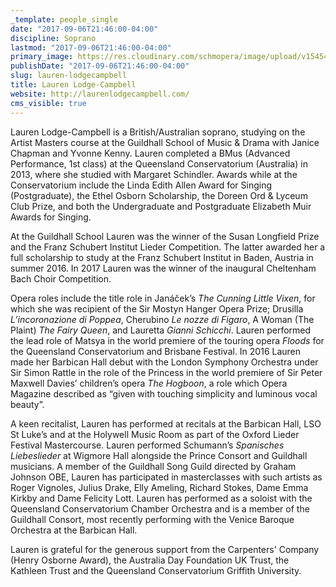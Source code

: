 ```yaml
---
_template: people_single
date: "2017-09-06T21:46:00-04:00"
discipline: Soprano
lastmod: "2017-09-06T21:46:00-04:00"
primary_image: https://res.cloudinary.com/schmopera/image/upload/v1545409169/media/webhook-uploads/1504748711941/12924365_1101386429920758_5779142669179465953_n.jpg.jpg
publishDate: "2017-09-06T21:46:00-04:00"
slug: lauren-lodgecampbell
title: Lauren Lodge-Campbell
website: http://laurenlodgecampbell.com/
cms_visible: true
---
```


Lauren Lodge-Campbell is a British/Australian soprano, studying on the Artist Masters course at the Guildhall School of Music & Drama with Janice Chapman and Yvonne Kenny. Lauren completed a BMus (Advanced Performance, 1st class) at the Queensland Conservatorium (Australia) in 2013, where she studied with Margaret Schindler. Awards while at the Conservatorium include the Linda Edith Allen Award for Singing (Postgraduate), the Ethel Osborn Scholarship, the Doreen Ord & Lyceum Club Prize, and both the Undergraduate and Postgraduate Elizabeth Muir Awards for Singing. 

At the Guildhall School Lauren was the winner of the Susan Longfield Prize and the Franz Schubert Institut Lieder Competition. The latter awarded her a full scholarship to study at the Franz Schubert Institut in Baden, Austria in summer 2016. In 2017 Lauren was the winner of the inaugural Cheltenham Bach Choir Competition.

Opera roles include the title role in Janáček’s *The Cunning Little Vixen*, for which she was recipient of the Sir Mostyn Hanger Opera Prize; Drusilla *L’incoronazione di Poppea*, Cherubino *Le nozze di Figaro*, A Woman (The Plaint) *The Fairy Queen*, and Lauretta *Gianni Schicchi*. Lauren performed the lead role of Matsya in the world premiere of the touring opera *Floods* for the Queensland Conservatorium and Brisbane Festival. In 2016 Lauren made her Barbican Hall debut with the London Symphony Orchestra under Sir Simon Rattle in the role of the Princess in the world premiere of Sir Peter Maxwell Davies’ children’s opera *The Hogboon*, a role which Opera Magazine described as “given with touching simplicity and luminous vocal beauty”.

A keen recitalist, Lauren has performed at recitals at the Barbican Hall, LSO St Luke’s and at the Holywell Music Room as part of the Oxford Lieder Festival Mastercourse. Lauren performed Schumann’s *Spanisches Liebeslieder* at Wigmore Hall alongside the Prince Consort and Guildhall musicians. A member of the Guildhall Song Guild directed by Graham Johnson OBE, Lauren has participated in masterclasses with such artists as Roger Vignoles, Julius Drake, Elly Ameling, Richard Stokes, Dame Emma Kirkby and Dame Felicity Lott. Lauren has performed as a soloist with the Queensland Conservatorium Chamber Orchestra and is a member of the Guildhall Consort, most recently performing with the Venice Baroque Orchestra at the Barbican Hall.

Lauren is grateful for the generous support from the Carpenters' Company (Henry Osborne Award), the Australia Day Foundation UK Trust, the Kathleen Trust and the Queensland Conservatorium Griffith University.
